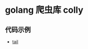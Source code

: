# golang 爬虫库 colly

## 代码示例

* [tail](https://github.com/jaronnie/gopher-road/tree/main/code/golang/third-party-library/colly)